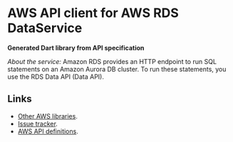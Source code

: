 # AWS API client for AWS RDS DataService

**Generated Dart library from API specification**

*About the service:*
Amazon RDS provides an HTTP endpoint to run SQL statements on an Amazon
Aurora DB cluster. To run these statements, you use the RDS Data API (Data
API).

## Links

- [Other AWS libraries](https://github.com/agilord/aws_client/tree/master/generated).
- [Issue tracker](https://github.com/agilord/aws_client/issues).
- [AWS API definitions](https://github.com/aws/aws-sdk-js/tree/master/apis).
